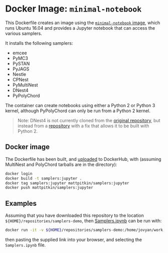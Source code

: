 # Docker Image: `minimal-notebook`

This Dockerfile creates an image using the [`minimal-notebook` image](https://github.com/jupyter/docker-stacks/tree/master/minimal-notebook),
which runs Ubuntu 16.04 and provides a Jupyter notebook that can access the various samplers.

It installs the following samplers:
 * emcee
 * PyMC3
 * PySTAN
 * PyJAGS
 * Nestle
 * CPNest
 * PyMultiNest
 * DNest4
 * PyPolyChord

The container can create notebooks using either a Python 2 or Python 3 kernel, although PyPolyChord can only be run from a Python 2 kernel.

> Note: DNest4 is not currently
> cloned from the [original repository](https://github.com/eggplantbren/DNest4/),
> but instead from a [repository](https://github.com/mattpitkin/DNest4) with a fix that allows it to be built with Python 2.

## Docker image

The Dockerfile has been built, and [uploaded](https://hub.docker.com/r/mattpitkin/samplers/tags/) to DockerHub, with (assuming MultiNest and PolyChord tarballs are in the directory):

```bash
docker login
docker build -t samplers:jupyter .
docker tag samplers:jupyter mattpitkin/samplers:jupyter
docker push mattpitkin/samplers:jupyter
```

## Examples

Assuming that you have downloaded this repository to the location `${HOME}/repositories/samplers-demo`, then [Samplers.ipynb](../../Samplers.ipynb) can be run with:

```bash
docker run -it -v ${HOME}/repositories/samplers-demo:/home/jovyan/work -e NB_UID=1001 --user root --rm -p 8888:8888 mattpitkin/samplers:jupyter
```

then pasting the supplied link into your browser, and selecting the `Samplers.ipynb` file.

